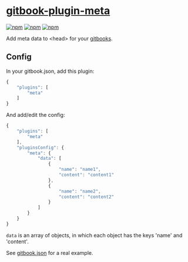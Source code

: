 # [gitbook-plugin-meta](https://plugins.gitbook.com/plugin/meta)

[![npm](https://img.shields.io/npm/v/gitbook-plugin-meta.svg)](https://www.npmjs.com/package/gitbook-plugin-meta)
[![npm](https://img.shields.io/npm/dt/gitbook-plugin-meta.svg)](https://www.npmjs.com/package/gitbook-plugin-meta)
[![npm](https://img.shields.io/npm/l/gitbook-plugin-meta.svg)](https://www.npmjs.com/package/gitbook-plugin-meta)

Add meta data to \<head\> for your [gitbooks](https://www.gitbook.com/).

## Config

In your gitbook.json, add this plugin:

```javascript
{
    "plugins": [
        "meta"
    ]
}
```

And add/edit the config:

```javascript
{
    "plugins": [
        "meta"
    ],
    "pluginsConfig": {
        "meta": {
            "data": [
                {
                    "name": "name1",
                    "content": "content1"
                },
                {
                    "name": "name2",
                    "content": "content2"
                }
            ]
        }
    }
}
```

`data` is an array of objects, in which each object has the keys 'name' and 'content'.

See [gitbook.json](https://github.com/CyberZHG/CLRS/blob/master/book.json) for a real example.
